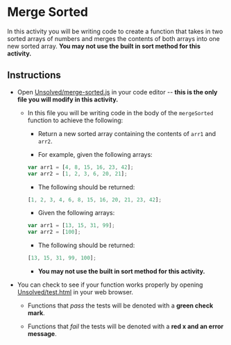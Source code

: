 # Merge Sorted

In this activity you will be writing code to create a function that takes in two sorted arrays of numbers and merges the contents of both arrays into one new sorted array. **You may not use the built in sort method for this activity.**

## Instructions

* Open [Unsolved/merge-sorted.js](Unsolved/merge-sorted.js) in your code editor -- **this is the only file you will modify in this activity.**

  * In this file you will be writing code in the body of the `mergeSorted` function to achieve the following:

    * Return a new sorted array containing the contents of `arr1` and `arr2`.

    * For example, given the following arrays:

    ```js
    var arr1 = [4, 8, 15, 16, 23, 42];
    var arr2 = [1, 2, 3, 6, 20, 21];
    ```

    * The following should be returned:

    ```js
    [1, 2, 3, 4, 6, 8, 15, 16, 20, 21, 23, 42];
    ```

    * Given the following arrays:

    ```js
    var arr1 = [13, 15, 31, 99];
    var arr2 = [100];
    ```

    * The following should be returned:

    ```js
    [13, 15, 31, 99, 100];
    ```

    * **You may not use the built in sort method for this activity.**

* You can check to see if your function works properly by opening [Unsolved/test.html](Unsolved/test.html) in your web browser.

  * Functions that _pass_ the tests will be denoted with a **green check mark**.

  * Functions that _fail_ the tests will be denoted with a **red x and an error message**.
